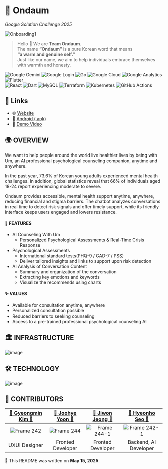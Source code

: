 # 🧸 Ondaum
*Google Solution Challenge 2025*

![Onboarding1](https://github.com/user-attachments/assets/dd7d7f9b-dc17-45a7-b09d-523d65b89d8f)


> Hello 👋 We are **Team Ondaum**.  
> The name **“Ondaum”** is a pure Korean word that means  
> **“a warm and genuine self.”**  
> Just like our name, we aim to help individuals embrace themselves with warmth and honesty.

![Google Gemini](https://img.shields.io/badge/google%20gemini-8E75B2?style=for-the-badge&logo=google%20gemini&logoColor=white)
![Google Login](https://img.shields.io/badge/google-4285F4?style=for-the-badge&logo=google&logoColor=white)
![Go](https://img.shields.io/badge/go-%2300ADD8.svg?style=for-the-badge&logo=go&logoColor=white)
![Google Cloud](https://img.shields.io/badge/GoogleCloud-%234285F4.svg?style=for-the-badge&logo=google-cloud&logoColor=white)
![Google Analytics](https://img.shields.io/badge/googleanalytics-%2302569B.svg?style=for-the-badge&logo=googleanalytics&logoColor=white)
![Flutter](https://img.shields.io/badge/Flutter-%2302569B.svg?style=for-the-badge&logo=Flutter&logoColor=white)
</br>
![React](https://img.shields.io/badge/react-%2320232a.svg?style=for-the-badge&logo=react&logoColor=%2361DAFB)
![Dart](https://img.shields.io/badge/dart-%230175C2.svg?style=for-the-badge&logo=dart&logoColor=white)
![MySQL](https://img.shields.io/badge/mysql-4479A1.svg?style=for-the-badge&logo=mysql&logoColor=white)
![Terraform](https://img.shields.io/badge/terraform-%235835CC.svg?style=for-the-badge&logo=terraform&logoColor=white)
![Kubernetes](https://img.shields.io/badge/kubernetes-%23326ce5.svg?style=for-the-badge&logo=kubernetes&logoColor=white)
![GitHub Actions](https://img.shields.io/badge/github%20actions-%232671E5.svg?style=for-the-badge&logo=githubactions&logoColor=white)

## 🔗 Links

- 🌐 [Website](https://ondaum.revimal.me/)
- 📱 [Android (.apk)](https://drive.google.com/file/d/1hfUUa8xL_KVhYdOc8I2o2o2bJ3Hq6W9J/view?usp=drive_link)
- 🎥 [Demo Video](https://youtu.be/YaSAixHbTTU)

## 🌍 OVERVIEW
We want to help people around the world live healthier lives by being with Um, an AI professional psychological counseling companion, anytime and anywhere.

In the past year, 73.6% of Korean young adults experienced mental health challenges. In addition, global statistics reveal that 66% of individuals aged 18-24 report experiencing moderate to severe.

Ondaum provides accessible, mental health support anytime, anywhere, reducing financial and stigma barriers. The chatbot analyzes conversations in real time to detect risk signals and offer timely support, while its friendly interface keeps users engaged and lowers resistance. 

#### 📱 FEATURES
- AI Counseling With Um
  - Personalized Psychological Assessments & Real-Time Crisis Response
- Psychological Assessments
  - International standard tests(PHQ-9 / GAD-7 / PSS)
  - Deliver tailored insights and links to support upon risk detection
- AI Analysis of Conversation Content
  - Summary and organization of the conversation
  - Extracting key emotions and keywords
  - Visualize the recommends using charts

#### ✨ VALUES
- Available for consultation anytime, anywhere
- Personalized consultation possible
- Reduced barriers to seeking counseling
- Access to a pre-trained professional psychological counseling AI

## 🏛️ INFRASTRUCTURE
![image](https://github.com/user-attachments/assets/ef8b6129-4314-41a2-ac0a-a9474319e216)

## 🛠️ TECHNOLOGY
![image](https://github.com/user-attachments/assets/f9654100-216b-4d6a-a11e-c020bee1d2ad)

## 👤 CONTRIBUTORS


|**[🧸 Gyeongmin Kim 🧸]()** |**[🧸 Joohye Yoon 🧸](https://github.com/yoonjoohye)**  |**[🧸 Jiwon Jeong 🧸](https://github.com/zziglet)**   |               **[🧸 Hyeonho Seo 🧸](https://github.com/Revimal)**               |
|:--------------------------------------------------------------------------:|:---------------------------------------------------------------------------:|:---------------------------------------------------------------------------:|:---------------------------------------------------------------------------:|
| ![Frame 242](https://github.com/user-attachments/assets/10fceef4-f0ea-4f28-baad-dc93746c9894)| ![Frame 244](https://github.com/user-attachments/assets/d048233d-9277-4460-b111-d261657a5ac0)|             ![Frame 244-1](https://github.com/user-attachments/assets/167a4c83-d870-479f-8343-c0bfb8a899e4)|         ![Frame 242-1](https://github.com/user-attachments/assets/0ad5b555-a12c-42f5-9a54-12e53a0653cc) |
| UXUI Designer | Fronted Developer |  Fronted Developer | Backend, AI Developer |

📅 This README was written on **May 15, 2025**.
